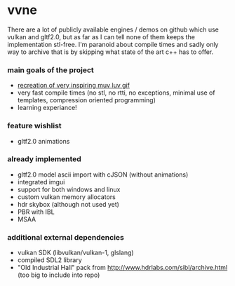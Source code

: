 # vvne
There are a lot of publicly available engines / demos on github which use vulkan and gltf2.0, but as far as I can tell none of them keeps the implementation stl-free. I'm paranoid about compile times and sadly only way to archive that is by skipping what state of the art c++ has to offer.
### main goals of the project
- [recreation of very inspiring muv luv gif](https://thumbs.gfycat.com/HelplessRealAlbacoretuna-size_restricted.gif)
- very fast compile times (no stl, no rtti, no exceptions, minimal use of templates, compression oriented programming)
- learning experiance!
### feature wishlist
- gltf2.0 animations
### already implemented
- gltf2.0 model ascii import with cJSON (without animations)
- integrated imgui
- support for both windows and linux
- custom vulkan memory allocators
- hdr skybox (although not used yet)
- PBR with IBL
- MSAA
### additional external dependencies
- vulkan SDK (libvulkan/vulkan-1, glslang)
- compiled SDL2 library
- "Old Industrial Hall" pack from http://www.hdrlabs.com/sibl/archive.html (too big to include into repo)
